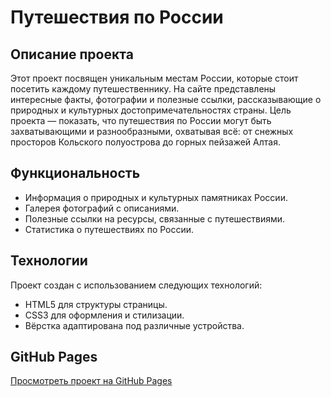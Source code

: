 # Путешествия по России

## Описание проекта
Этот проект посвящен уникальным местам России, которые стоит посетить каждому путешественнику. На сайте представлены интересные факты, фотографии и полезные ссылки, рассказывающие о природных и культурных достопримечательностях страны. Цель проекта — показать, что путешествия по России могут быть захватывающими и разнообразными, охватывая всё: от снежных просторов Кольского полуострова до горных пейзажей Алтая.

## Функциональность
- Информация о природных и культурных памятниках России.
- Галерея фотографий с описаниями.
- Полезные ссылки на ресурсы, связанные с путешествиями.
- Статистика о путешествиях по России.

## Технологии
Проект создан с использованием следующих технологий:
- HTML5 для структуры страницы.
- CSS3 для оформления и стилизации.
- Вёрстка адаптирована под различные устройства.

## GitHub Pages
[Просмотреть проект на GitHub Pages](https://kro5s.github.io/YP-frontend)
